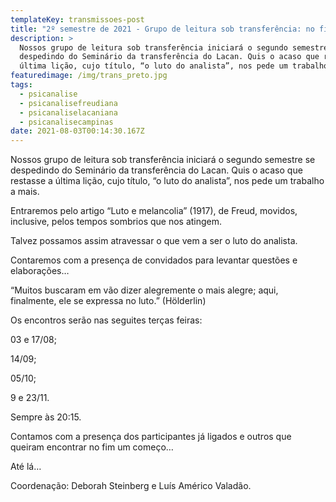 ```yaml
---
templateKey: transmissoes-post
title: "2º semestre de 2021 - Grupo de leitura sob transferência: no fim, o luto"
description: >
  Nossos grupo de leitura sob transferência iniciará o segundo semestre se
  despedindo do Seminário da transferência do Lacan. Quis o acaso que restasse a
  última lição, cujo título, “o luto do analista”, nos pede um trabalho a mais. 
featuredimage: /img/trans_preto.jpg
tags:
  - psicanalise
  - psicanalisefreudiana
  - psicanaliselacaniana
  - psicanalisecampinas
date: 2021-08-03T00:14:30.167Z
---
```

<!--StartFragment-->

Nossos grupo de leitura sob transferência iniciará o segundo semestre se despedindo do Seminário da transferência do Lacan. Quis o acaso que restasse a última lição, cujo título, “o luto do analista”, nos pede um trabalho a mais.

Entraremos pelo artigo “Luto e melancolia” (1917), de Freud, movidos, inclusive, pelos tempos sombrios que nos atingem.

Talvez possamos assim atravessar o que vem a ser o luto do analista.

Contaremos com a presença de convidados para levantar questões e elaborações…

“Muitos buscaram em vão dizer alegremente o mais alegre; aqui, finalmente, ele se expressa no luto.” (Hölderlin)

Os encontros serão nas seguites terças feiras:

03 e 17/08;

14/09;

05/10;

9 e 23/11.

Sempre às 20:15.

Contamos com a presença dos participantes já ligados e outros que queiram encontrar no fim um começo…

Até lá…

Coordenação: Deborah Steinberg e Luís Américo Valadão.

<!--EndFragment-->